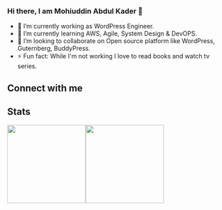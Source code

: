 ### Hi there, I am Mohiuddin Abdul Kader 👋


- 🔭 I’m currently working as WordPress Engineer.
- 🌱 I’m currently learning AWS, Agile, System Design & DevOPS.
- 👯 I’m looking to collaborate on Open source platform like WordPress, Guternberg, BuddyPress.
- ⚡ Fun fact: While I'm not working I love to read books and watch tv series.

## Connect with me


## Stats
<img height="180em" src="https://github-readme-stats.vercel.app/api?username=beyond88&include_all_commits=true&count_private=true&show_icons=true&theme=vision-friendly-dark&layout=compact" /><img height="180em" src="https://github-readme-stats.vercel.app/api/top-langs/?username=beyond88&langs_count=4&theme=vision-friendly-dark&layout=compact" />
